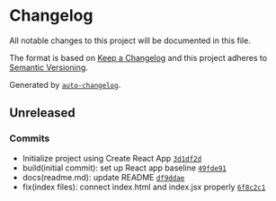 # Changelog

All notable changes to this project will be documented in this file.

The format is based on [Keep a Changelog](https://keepachangelog.com/en/1.0.0/)
and this project adheres to [Semantic Versioning](https://semver.org/spec/v2.0.0.html).

Generated by [`auto-changelog`](https://github.com/CookPete/auto-changelog).

## Unreleased

### Commits

- Initialize project using Create React App [`3d1df2d`](https://github.com/joshua-cornett/ReactAppStarter/commit/3d1df2dd62dd8ad75013379eda377458eb214d33)
- build(initial commit): set up React app baseline [`49fde91`](https://github.com/joshua-cornett/ReactAppStarter/commit/49fde91a08ee7c023fd04cdf80ae626b5d8b3384)
- docs(readme.md): update README [`df9ddae`](https://github.com/joshua-cornett/ReactAppStarter/commit/df9ddae989f7e0966913567d87518ed069c09603)
- fix(index files): connect index.html and index.jsx properly [`6f8c2c1`](https://github.com/joshua-cornett/ReactAppStarter/commit/6f8c2c15ab1c85e6bb49da48f59b817993ef892f)
